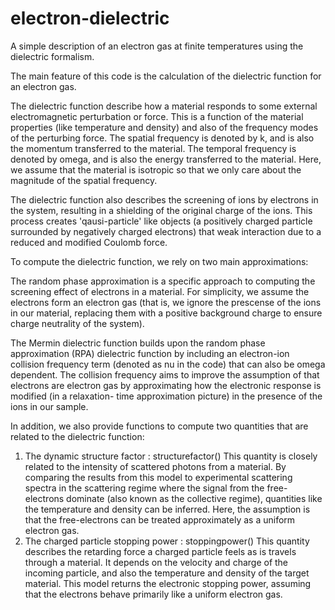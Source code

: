 # electron-dielectric
A simple description of an electron gas at finite temperatures
using the dielectric formalism.

The main feature of this code is the calculation of the dielectric function
for an electron gas.

The dielectric function describe how a material responds to some external
electromagnetic perturbation or force. This is a function of the material
properties (like temperature and density) and also of the frequency modes of the
perturbing force. The spatial frequency is denoted by k, and is also the
momentum transferred to the material. The temporal frequency is denoted by
omega, and is also the energy transferred to the material. Here, we assume that
the material is isotropic so that we only care about the magnitude of the
spatial frequency. 

The dielectric function also describes the screening of ions by electrons in
the system, resulting in a shielding of the original charge of the ions. This
process creates 'qausi-particle' like objects (a positively charged
particle surrounded by negatively charged electrons) that weak interaction due
to a reduced and modified Coulomb force.

To compute the dielectric function, we rely on two main approximations:

The random phase approximation is a specific approach to computing the screening
effect of electrons in a material. For simplicity, we assume the electrons form
an electron gas (that is, we ignore the prescense of the ions in our material,
replacing them with a positive background charge to ensure charge neutrality of
the system).

The Mermin dielectric function builds upon the random phase approximation (RPA)
dielectric function by including an electron-ion collision frequency term
(denoted as nu in the code) that can also be omega dependent. The collision
frequency aims to improve the assumption of that electrons are electron gas by
approximating how the electronic response is modified (in a relaxation-
time approximation picture) in the presence of the ions in our sample. 


In addition, we also provide functions to compute two quantities that are related
to the dielectric function:
1. The dynamic structure factor : structurefactor()
   This quantity is closely related to the intensity of scattered photons
   from a material. By comparing the results from this model to experimental
   scattering spectra in the scattering regime where the signal from the
   free-electrons dominate (also known as the collective regime),
   quantities like the temperature and density can be inferred. Here, the
   assumption is that the free-electrons can be treated approximately as a
   uniform electron gas.
2. The charged particle stopping power : stoppingpower()
    This quantity describes the retarding force a charged particle feels as
    is travels through a material. It depends on the velocity and charge
    of the incoming particle, and also the temperature and density of the
    target material. This model returns the electronic stopping power,
    assuming that the electrons behave primarily like a uniform electron
    gas.
